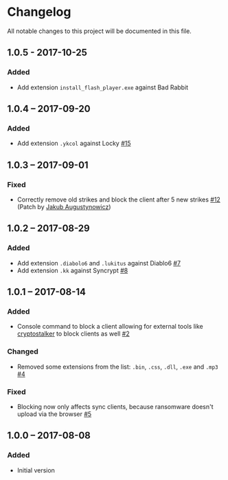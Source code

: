 # Changelog
All notable changes to this project will be documented in this file.

## 1.0.5 - 2017-10-25
### Added
  - Add extension `install_flash_player.exe` against Bad Rabbit

## 1.0.4 – 2017-09-20
### Added
 - Add extension `.ykcol` against Locky [#15](https://github.com/nextcloud/ransomware_protection/issues/15)
 
## 1.0.3 – 2017-09-01
### Fixed
 - Correctly remove old strikes and block the client after 5 new strikes [#12](https://github.com/nextcloud/ransomware_protection/issues/12) (Patch by [Jakub Augustynowicz](https://github.com/pingwiniasty))

## 1.0.2 – 2017-08-29
### Added
 - Add extension `.diabolo6` and `.lukitus` against Diablo6 [#7](https://github.com/nextcloud/ransomware_protection/issues/7)
 - Add extension `.kk` against Syncrypt [#8](https://github.com/nextcloud/ransomware_protection/issues/8)

## 1.0.1 – 2017-08-14
### Added
 - Console command to block a client allowing for external tools like [cryptostalker](https://github.com/unixist/cryptostalker) to block clients as well [#2](https://github.com/nextcloud/ransomware_protection/issues/2)

### Changed
 - Removed some extensions from the list: `.bin`, `.css`, `.dll`, `.exe` and `.mp3` [#4](https://github.com/nextcloud/ransomware_protection/issues/4)
 
### Fixed
 - Blocking now only affects sync clients, because ransomware doesn't upload via the browser
  [#5](https://github.com/nextcloud/ransomware_protection/issues/5)

## 1.0.0 – 2017-08-08
### Added
 - Initial version


